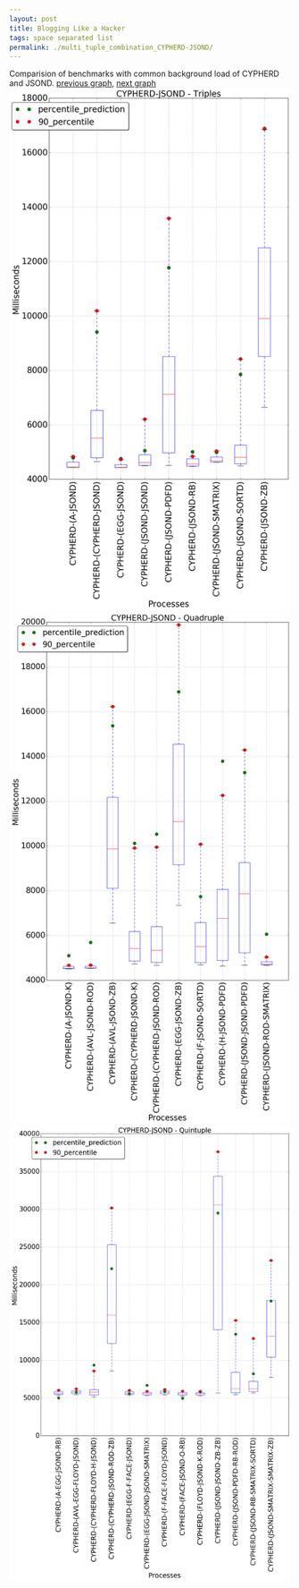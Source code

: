 ```yaml
---
layout: post
title: Blogging Like a Hacker
tags: space separated list
permalink: ./multi_tuple_combination_CYPHERD-JSOND/
---
```


Comparision of benchmarks with common background load of CYPHERD and JSOND.
[previous graph](./multi_tuple_combination_CYPHERD-H/), [next graph](./multi_tuple_combination_CYPHERD-K/)
<img src="./images/triple/CYPHERD/CYPHERD-JSOND_box.png" alt="graph figure"><img src="./images/quadruple/CYPHERD/CYPHERD-JSOND_box.png" alt="graph figure"><img src="./images/quintuple/CYPHERD/CYPHERD-JSOND_box.png" alt="graph figure">